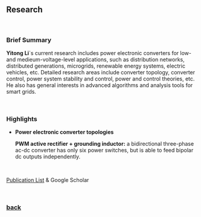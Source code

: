 <br />

## Research

<br />

### Brief Summary

**Yitong Li**`s current research includes power electronic converters for low- and medieum-voltage-level applications, such as distribution networks, distributed generations, microgrids, renewable energy systems, electric vehicles, etc. Detailed research areas include converter topology, converter control, power system stability and control, power and control theories, etc. He also has general interests in advanced algorithms and analysis tools for smart grids.

<br />

### Highlights

* **Power electronic converter topologies**

    **PWM active rectifier + grounding inductor:** a bidirectional three-phase ac-dc converter has only six power switches, but is able to feed bipolar dc outputs independently.

<br />

[Publication List](https://yt-li.github.io/publication) & Google Scholar

<br />

### [back](https://yt-li.github.io/)
